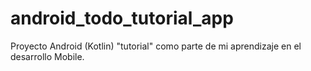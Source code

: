 # android_todo_tutorial_app
Proyecto Android (Kotlin) "tutorial" como parte de mi aprendizaje en el desarrollo Mobile. 
